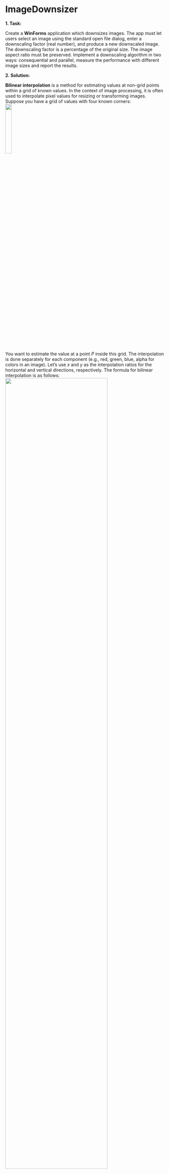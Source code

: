 # ImageDownsizer
**1. Task:**<br>

Create a **WinForms** application which downsizes images. The app must let users select an image using the standard open file dialog, enter a downscaling factor (real number), and produce a new downscaled image. The downscaling factor is a percentage of the original size. The image aspect ratio must be preserved. Implement a downscaling algorithm in two ways: consequential and parallel, measure the performance with different image sizes and report the results.

**2. Solution:**<br>

**Bilinear interpolation** is a method for estimating values at non-grid points within a grid of known values. In the context of image processing, it is often used to interpolate pixel values for resizing or transforming images.
Suppose you have a grid of values with four known corners:<br>
<img src="https://github.com/NikolManolova07/ImageDownsizer/assets/83454633/9869ab62-6e4d-4848-8d0a-62c52d50e0b3" width="20%"><br>
You want to estimate the value at a point *P* inside this grid. The interpolation is done separately for each component (e.g., red, green, blue, alpha for colors in an image). Let’s use *x* and *y* as the interpolation ratios for the horizontal and vertical directions, respectively. The formula for bilinear interpolation is as follows:<br>
<img src="https://github.com/NikolManolova07/ImageDownsizer/assets/83454633/827ea045-880e-4745-a717-6fe65a1a3043" width="80%"><br>
This formula represents a weighted average of the values at the four corners of the grid, where *x* and *y* are the interpolation ratios indicating the fractional distances between the point *P* and the nearest grid points. In the provided C# code, the bilinear interpolation is performed separately for each color component (alpha, red, green, blue), and the formula is applied to calculate the interpolated value for each component. The weighted averages are calculated based on the provided interpolation ratios (xRatio and yRatio) for the horizontal and vertical directions. A figure to illustrate the bilinear interpolation is provided below:<br>

<img src="https://github.com/NikolManolova07/ImageDownsizer/assets/83454633/ae464f2b-a1b8-4738-81c3-d35d1798030a" width="30%"><br>

**3. Test Results:**<br>

The original largish image to experiment with has size as follows: 25 000 x 15 000 px. As the downscaling factor is a percentage of the original size, then we get the following size for width and height of the image regarding the downscaling factor:
- 25% - 6250 x 3750 px
- 50% - 12 500 x 7500 px
- 75% - 18 750 x 11 250 px<br>

The image downsizing is done with Consequential, Parallel Threads and Parallel Loop approaches with measured time for execution, presented in the table below for each downscaling factor:<br>

<img src="https://github.com/NikolManolova07/ImageDownsizer/assets/83454633/d60e98ac-055c-4384-811b-14191c408aa8" width="70%"><br>

Test screenshots of the application with the measured execution time for each approach are provided in the *Test* folder of the project.

**4. Resources:**<br>

Bilinear Interpolation:<br>
- https://www.codeproject.com/Articles/5312360/2-D-Interpolation-Functions
- https://www.scratchapixel.com/lessons/mathematics-physics-for-computer-graphics/interpolation/bilinear-filtering.html
- https://meghal-darji.medium.com/implementing-bilinear-interpolation-for-image-resizing-357cbb2c2722
- https://en.wikipedia.org/wiki/Bilinear_interpolation

Parallel Loop:<br>
- https://learn.microsoft.com/en-us/dotnet/api/system.threading.tasks.parallel.for?view=net-8.0
- https://medium.com/@luisalexandre.rodrigues/c-parallel-programming-working-with-parallel-loops-part-i-6fedc922642b

Image Processing:<br>
- https://www.cambridgeincolour.com/tutorials/image-resize-for-web.htm
- https://medium.com/@oleg.shipitko/what-does-stride-mean-in-image-processing-bba158a72bcd
